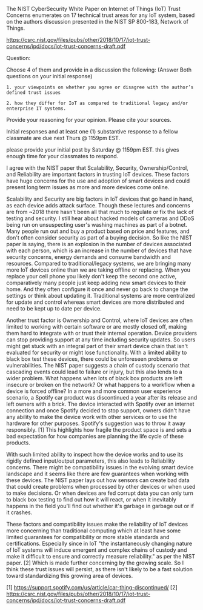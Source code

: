 The NIST CyberSecurity White Paper on Internet of Things (IoT) Trust Concerns enumerates on 17 technical trust areas for any IoT system, based on the authors discussion presented in the NIST SP 800-183, Network of Things.

https://csrc.nist.gov/files/pubs/other/2018/10/17/iot-trust-concerns/ipd/docs/iot-trust-concerns-draft.pdf

Question:

Choose 4 of them and provide in a discussion the following: (Answer Both questions on your initial response)

    1. your viewpoints on whether you agree or disagree with the author’s defined trust issues
    
    2. how they differ for IoT as compared to traditional legacy and/or enterprise IT systems.

Provide your reasoning for your opinion. Please cite your sources.

Initial responses and at least one (1) substantive response to a fellow classmate are due next Thurs @ 1159pm EST.

please provide your initial post by Saturday @ 1159pm EST.  this gives enough time for your classmates to respond. 

I agree with the NIST paper that Scalability, Security, Ownership/Control, and Reliability are important factors in trusting IoT devices. These factors have huge concerns for the use and adoption of smart devices and could present long term issues as more and more devices come online. 

Scalability and Security are big factors in IoT devices that go hand in hand, as each device adds attack surface. Though these lectures and concerns are from ~2018 there hasn't been all that much to regulate or fix the lack of testing and security. I still hear about hacked models of cameras and DDoS being run on unsuspecting user's washing machines as part of a botnet. Many people run out and buy a product based on price and features, and don't often consider security as part of a buying decision. So like the NIST paper is saying, there is an explosion in the number of devices associated with each person, which is an increase in the number of devices that have security concerns, energy demands and consume bandwidth and resources. Compared to traditional/legacy systems, we are bringing many more IoT devices online than we are taking offline or replacing. When you replace your cell phone you likely don't keep the second one active, comparatively many people just keep adding new smart devices to their home. And they often configure it once and never go back to change the settings or think about updating it. Traditional systems are more centralized for update and control whereas smart devices are more distributed and need to be kept up to date per device.

Another trust factor is Ownership and Control, where IoT devices are often limited to working with certain software or are mostly closed off, making them hard to integrate with or trust their internal operation. Device providers can stop providing support at any time including security updates. So users might get stuck with an integral part of their smart device chain that isn't evaluated for security or might lose functionality. With a limited ability to black box test these devices, there could be unforeseen problems or vulnerabilities. The NIST paper suggests a chain of custody scenario that cascading events could lead to failure or injury, but this also lends to a wider problem. What happens when lots of black box products are left insecure or broken on the network? Or what happens to a workflow when a device is forced offline? In a more and more common user experience scenario, a Spotify car product was discontinued a year after its release and left owners with a brick. The device interacted with Spotify over an internet connection and once Spotify decided to stop support, owners didn't have any ability to make the device work with other services or to use the hardware for other purposes. Spotify's suggestion was to throw it away responsibly. [1] This highlights how fragile the product space is and sets a bad expectation for how companies are planning the life cycle of these products.

With such limited ability to inspect how the device works and to use its rigidly defined input/output parameters, this also leads to Reliability concerns. There might be compatibility issues in the evolving smart device landscape and it seems like there are few guarantees when working with these devices. The NIST paper lays out how sensors can create bad data that could create problems when processed by other devices or when used to make decisions. Or when devices are fed corrupt data you can only turn to black box testing to find out how it will react, or when it inevitably happens in the field you'll find out whether it's garbage in garbage out or if it crashes.

These factors and compatibility issues make the reliability of IoT devices more concerning than traditional computing which at least have some limited guarantees for compatibility or more stable standards and certifications. Especially since in IoT "the instantaneously changing nature of IoT systems will induce emergent and complex chains of custody and make it difficult to ensure and correctly measure reliability." as per the NIST paper. [2] Which is made further concerning by the growing scale. So I think these trust issues will persist, as there isn't likely to be a fast solution toward standardizing this growing area of devices.

[1] https://support.spotify.com/us/article/car-thing-discontinued/
[2] https://csrc.nist.gov/files/pubs/other/2018/10/17/iot-trust-concerns/ipd/docs/iot-trust-concerns-draft.pdf
